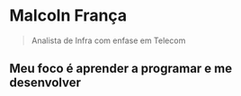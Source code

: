 # Malcoln França
 
> Analista de Infra com enfase em Telecom

## Meu foco é aprender a programar e me desenvolver
